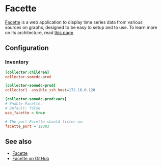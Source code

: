 Facette
=======

[Facette](https://facette.io/) is a web application to display time series data from various sources on graphs, designed to be easy to setup and to use.
To learn more on its architecture, read [this page](http://docs.facette.io/architecture/).

Configuration
--------------

### Inventory

```ini
[collector:children]
collector-somedc-prod

[collector-somedc-prod]
collector1  ansible_ssh_host=172.16.0.120

[collector-somedc-prod:vars]
# Enable Facette.
# Default: false
use_facette = true

# The port Facette should listen on.
facette_port = 12003
```

See also
--------

* [Facette](https://facette.io/)
* [Facette on GitHub](https://github.com/facette/facette)
